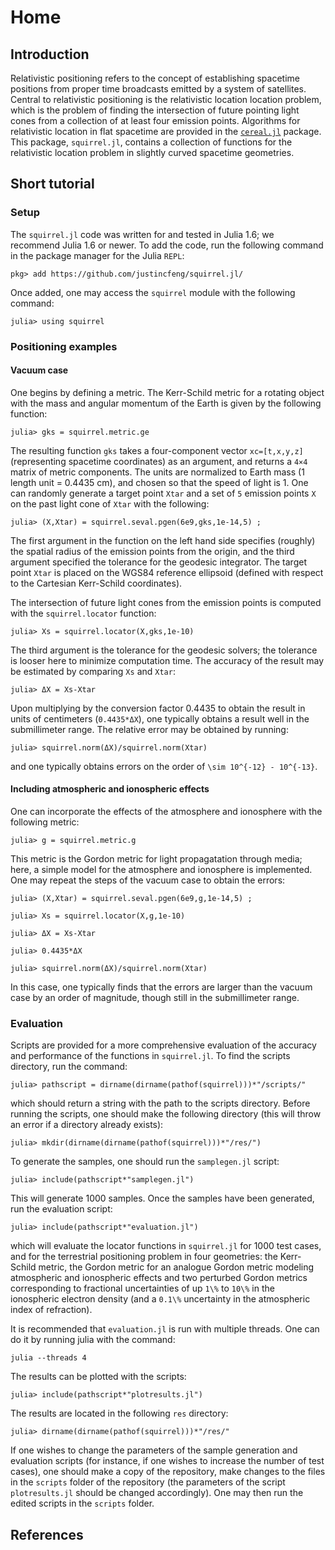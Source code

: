 # Home

## Introduction

Relativistic positioning refers to the concept of establishing spacetime
positions from proper time broadcasts emitted by a system of satellites.
Central to relativistic positioning is the relativistic location
location problem, which is the problem of finding the intersection of
future pointing light cones from a collection of at least four emission
points. Algorithms for relativistic location in flat spacetime are
provided in the [`cereal.jl`](https://github.com/justincfeng/cereal.jl/)
package. This package, `squirrel.jl`, contains a collection of functions
for the relativistic location problem in slightly curved spacetime
geometries.

## Short tutorial

### Setup

The `squirrel.jl` code was written for and tested in Julia 1.6; we
recommend Julia 1.6 or newer. To add the code, run the following command
in the package manager for the Julia `REPL`:

    pkg> add https://github.com/justincfeng/squirrel.jl/

Once added, one may access the `squirrel` module with the following 
command:

    julia> using squirrel

### Positioning examples

#### Vacuum case

One begins by defining a metric. The Kerr-Schild metric for a rotating
object with the mass and angular momentum of the Earth is given by the
following function:

    julia> gks = squirrel.metric.ge

The resulting function `gks` takes a four-component vector
`xc=[t,x,y,z]` (representing spacetime coordinates) as an argument, and
returns a ``4×4`` matrix of metric components. The units are normalized
to Earth mass (1 length unit = 0.4435 cm), and chosen so that the speed
of light is 1. One can randomly generate a target point `Xtar` and a set
of ``5`` emission points `X` on the past light cone of `Xtar` with the
following:

    julia> (X,Xtar) = squirrel.seval.pgen(6e9,gks,1e-14,5) ;

The first argument in the function on the left hand side specifies
(roughly) the spatial radius of the emission points from the origin, and
the third argument specified the tolerance for the geodesic integrator.
The target point `Xtar` is placed on the WGS84 reference ellipsoid
(defined with respect to the Cartesian Kerr-Schild coordinates).

The intersection of future light cones from the emission points is
computed with the `squirrel.locator` function:

    julia> Xs = squirrel.locator(X,gks,1e-10)

The third argument is the tolerance for the geodesic solvers; the
tolerance is looser here to minimize computation time. The accuracy of
the result may be estimated by comparing `Xs` and `Xtar`:

    julia> ΔX = Xs-Xtar

Upon multiplying by the conversion factor 0.4435 to obtain the result in
units of centimeters (`0.4435*ΔX`), one typically obtains a result well
in the submillimeter range. The relative error may be obtained by
running:

    julia> squirrel.norm(ΔX)/squirrel.norm(Xtar)

and one typically obtains errors on the order of ``\sim 10^{-12} -
10^{-13}``.

#### Including atmospheric and ionospheric effects

One can incorporate the effects of the atmosphere and ionosphere with
the following metric:

    julia> g = squirrel.metric.g

This metric is the Gordon metric for light propagatation through media;
here, a simple model for the atmosphere and ionosphere is implemented.
One may repeat the steps of the vacuum case to obtain the errors:

    julia> (X,Xtar) = squirrel.seval.pgen(6e9,g,1e-14,5) ;

    julia> Xs = squirrel.locator(X,g,1e-10)

    julia> ΔX = Xs-Xtar

    julia> 0.4435*ΔX

    julia> squirrel.norm(ΔX)/squirrel.norm(Xtar)

In this case, one typically finds that the errors are larger than the
vacuum case by an order of magnitude, though still in the submillimeter
range.

### Evaluation

Scripts are provided for a more comprehensive evaluation of the accuracy
and performance of the functions in `squirrel.jl`. To find the scripts
directory, run the command:

    julia> pathscript = dirname(dirname(pathof(squirrel)))*"/scripts/"

which should return a string with the path to the scripts directory.
Before running the scripts, one should make the following directory
(this will throw an error if a directory already exists):

    julia> mkdir(dirname(dirname(pathof(squirrel)))*"/res/")

To generate the samples, one should run the `samplegen.jl` script:

    julia> include(pathscript*"samplegen.jl")

This will generate 1000 samples. Once the samples have been generated,
run the evaluation script:

    julia> include(pathscript*"evaluation.jl")

which will evaluate the locator functions in `squirrel.jl` for 1000 test
cases, and for the terrestrial positioning problem in four geometries:
the Kerr-Schild metric, the Gordon metric for an analogue Gordon metric
modeling atmospheric and ionospheric effects and two perturbed Gordon
metrics corresponding to fractional uncertainties of up ``1\%``  to
``10\%`` in the ionospheric electron density (and a ``0.1\%``
uncertainty in the atmospheric index of refraction). 

It is recommended that `evaluation.jl` is run with multiple threads. One
can do it by running julia with the command:

    julia --threads 4

The results can be plotted with the scripts:

    julia> include(pathscript*"plotresults.jl")

The results are located in the following `res` directory:

    julia> dirname(dirname(pathof(squirrel)))*"/res/"

If one wishes to change the parameters of the sample generation and
evaluation scripts (for instance, if one wishes to increase the number
of test cases), one should make a copy of the repository, make changes
to the files in the `scripts` folder of the repository (the parameters
of the script `plotresults.jl` should be changed accordingly). One may
then run the edited scripts in the `scripts` folder.

## References

